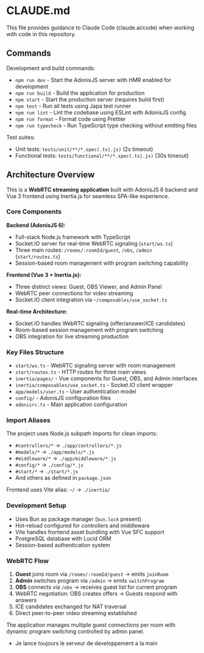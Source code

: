 # CLAUDE.md

This file provides guidance to Claude Code (claude.ai/code) when working with code in this repository.

## Commands

Development and build commands:
- `npm run dev` - Start the AdonisJS server with HMR enabled for development
- `npm run build` - Build the application for production
- `npm start` - Start the production server (requires build first)
- `npm test` - Run all tests using Japa test runner
- `npm run lint` - Lint the codebase using ESLint with AdonisJS config
- `npm run format` - Format code using Prettier
- `npm run typecheck` - Run TypeScript type checking without emitting files

Test suites:
- Unit tests: `tests/unit/**/*.spec(.ts|.js)` (2s timeout)
- Functional tests: `tests/functional/**/*.spec(.ts|.js)` (30s timeout)

## Architecture Overview

This is a **WebRTC streaming application** built with AdonisJS 6 backend and Vue 3 frontend using Inertia.js for seamless SPA-like experience.

### Core Components

**Backend (AdonisJS 6):**
- Full-stack Node.js framework with TypeScript
- Socket.IO server for real-time WebRTC signaling (`start/ws.ts`)
- Three main routes: `/rooms/:roomId/guest`, `/obs`, `/admin` (`start/routes.ts`)
- Session-based room management with program switching capability

**Frontend (Vue 3 + Inertia.js):**
- Three distinct views: Guest, OBS Viewer, and Admin Panel
- WebRTC peer connections for video streaming
- Socket.IO client integration via `~/composables/use_socket.ts`

**Real-time Architecture:**
- Socket.IO handles WebRTC signaling (offer/answer/ICE candidates)
- Room-based session management with program switching
- OBS integration for live streaming production

### Key Files Structure

- `start/ws.ts` - WebRTC signaling server with room management
- `start/routes.ts` - HTTP routes for three main views
- `inertia/pages/` - Vue components for Guest, OBS, and Admin interfaces
- `inertia/composables/use_socket.ts` - Socket.IO client wrapper
- `app/models/user.ts` - User authentication model
- `config/` - AdonisJS configuration files
- `adonisrc.ts` - Main application configuration

### Import Aliases

The project uses Node.js subpath imports for clean imports:
- `#controllers/*` → `./app/controllers/*.js`
- `#models/*` → `./app/models/*.js`
- `#middleware/*` → `./app/middleware/*.js`
- `#config/*` → `./config/*.js`
- `#start/*` → `./start/*.js`
- And others as defined in `package.json`

Frontend uses Vite alias: `~/` → `./inertia/`

### Development Setup

- Uses Bun as package manager (`bun.lock` present)
- Hot-reload configured for controllers and middleware
- Vite handles frontend asset bundling with Vue SFC support
- PostgreSQL database with Lucid ORM
- Session-based authentication system

### WebRTC Flow

1. **Guest** joins room via `/rooms/:roomId/guest` → emits `joinRoom`
2. **Admin** switches program via `/admin` → emits `switchProgram` 
3. **OBS** connects via `/obs` → receives guest list for current program
4. WebRTC negotiation: OBS creates offers → Guests respond with answers
5. ICE candidates exchanged for NAT traversal
6. Direct peer-to-peer video streaming established

The application manages multiple guest connections per room with dynamic program switching controlled by admin panel.
- Je lance toujours le serveur de developpement a la main